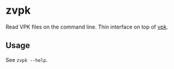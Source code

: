 # zvpk

Read VPK files on the command line. Thin interface on top of [vpk](https://github.com/z-------------/vpk).

## Usage

See `zvpk --help`.
